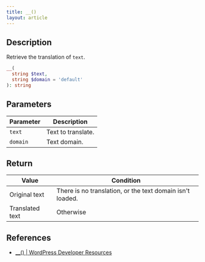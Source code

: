 ```yaml
---
title: __()
layout: article
---
```


<script context="module">
  export function load() {
    return {
      stuff: {
        title: '__() - WordPress'
      }
    };
  }
</script>

## Description

Retrieve the translation of `text`.

```php
__(
  string $text,
  string $domain = 'default'
): string
```

## Parameters

| Parameter | Description        |
| --------- | ------------------ |
| `text`    | Text to translate. |
| `domain`  | Text domain.       |

## Return

| Value           | Condition                                                 |
| --------------- | --------------------------------------------------------- |
| Original text   | There is no translation, or the text domain isn't loaded. |
| Translated text | Otherwise                                                 |

## References

- [\_\_() | WordPress Developer Resources](https://developer.wordpress.org/reference/functions/__/)
